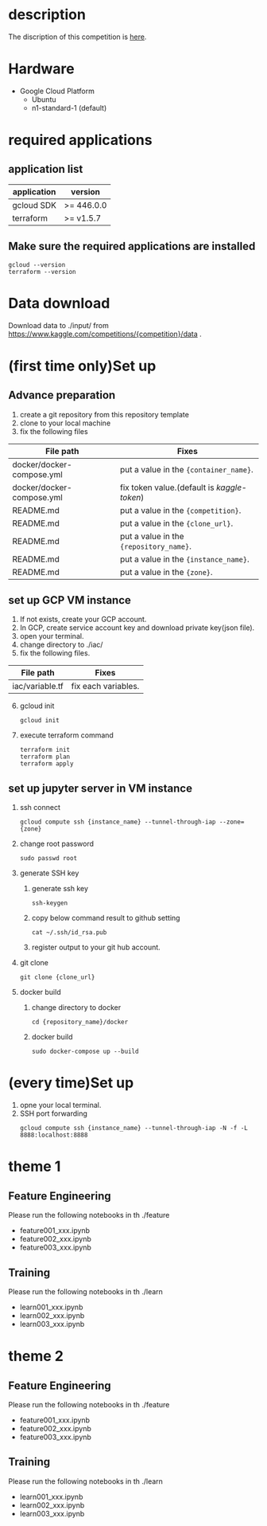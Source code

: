 # description
The discription of this competition is [here](https://www.kaggle.com/competitions/{competition}/overview).

# Hardware
- Google Cloud Platform
    - Ubuntu
    - n1-standard-1 (default)

# required applications
## application list
|  application  |  version  |
| ----------- | ------- |
|  gcloud SDK  |  >= 446.0.0  |
|  terraform  |  >= v1.5.7  |

## Make sure the required applications are installed
   ```
   gcloud --version
   terraform --version
   ```

# Data download
Download data to ./input/ from https://www.kaggle.com/competitions/{competition}/data .

# (first time only)Set up

## Advance preparation
1. create a git repository from this repository template
2. clone to your local machine
3. fix the following files

|  File path  |  Fixes  |
| ----------- | ------- |
|  docker/docker-compose.yml  |  put a value in the `{container_name}`.  |
|  docker/docker-compose.yml  |  fix token value.(default is _kaggle-token_)  |
|  README.md  |  put a value in the `{competition}`.  |
|  README.md  |  put a value in the `{clone_url}`.  |
|  README.md  |  put a value in the `{repository_name}`.  |
|  README.md  |  put a value in the `{instance_name}`.  |
|  README.md  |  put a value in the `{zone}`.  |

## set up GCP VM instance
1. If not exists, create your GCP account.
2. In GCP, create service account key and download private key(json file).
3. open your terminal.
4. change directory to ./iac/
5. fix the following files.

|  File path  |  Fixes  |
| ----------- | ------- |
|  iac/variable.tf  |  fix each variables.  |

6. gcloud init
   ```
   gcloud init
   ```
7. execute terraform command
   ```
   terraform init
   terraform plan
   terraform apply
   ```

## set up jupyter server in VM instance
1. ssh connect
   ```
   gcloud compute ssh {instance_name} --tunnel-through-iap --zone={zone}
   ```

2. change root password
   ```
   sudo passwd root
   ```
3. generate SSH key
   1. generate ssh key
      ```
      ssh-keygen
      ```
   2. copy below command result to github setting
      ```
      cat ~/.ssh/id_rsa.pub
      ```
   3. register output to your git hub account.
4. git clone
   ```
   git clone {clone_url}
   ```
5. docker build
   1. change directory to docker
      ```
      cd {repository_name}/docker
      ```
   2. docker build
      ```
      sudo docker-compose up --build
      ```

# (every time)Set up
1. opne your local terminal.
2. SSH port forwarding
   ```
   gcloud compute ssh {instance_name} --tunnel-through-iap -N -f -L 8888:localhost:8888
   ```

# theme 1

## Feature Engineering
Please run the following notebooks in th ./feature
- feature001_xxx.ipynb
- feature002_xxx.ipynb
- feature003_xxx.ipynb

## Training
Please run the following notebooks in th ./learn
- learn001_xxx.ipynb
- learn002_xxx.ipynb
- learn003_xxx.ipynb

# theme 2

## Feature Engineering
Please run the following notebooks in th ./feature
- feature001_xxx.ipynb
- feature002_xxx.ipynb
- feature003_xxx.ipynb

## Training
Please run the following notebooks in th ./learn
- learn001_xxx.ipynb
- learn002_xxx.ipynb
- learn003_xxx.ipynb

